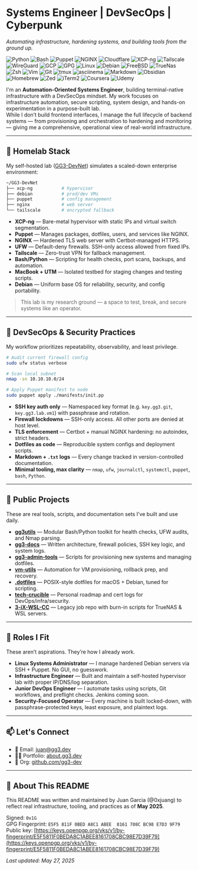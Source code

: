# Systems Engineer | DevSecOps | Cyberpunk

_Automating infrastructure, hardening systems, and building tools from the ground up._

![Python](https://img.shields.io/badge/Python-3670A0?style=for-the-badge&logo=python&logoColor=ffffff)
![Bash](https://img.shields.io/badge/Bash-121011?style=for-the-badge&logo=gnubash&logoColor=white)
![Puppet](https://img.shields.io/badge/Puppet-302B6D?style=for-the-badge&logo=puppet&logoColor=yellow)
![NGINX](https://img.shields.io/badge/Nginx-009639?style=for-the-badge&logo=nginx&logoColor=white)
![Cloudflare](https://img.shields.io/badge/Cloudflare-F38020.svg?style=for-the-badge&logo=Cloudflare&logoColor=white)
![XCP-ng](https://img.shields.io/badge/XCP--ng-003399.svg?style=for-the-badge&logo=rocket&logoColor=white)
![Tailscale](https://img.shields.io/badge/Tailscale-242424.svg?style=for-the-badge&logo=Tailscale&logoColor=white)
![WireGuard](https://img.shields.io/badge/WireGuard-88171A.svg?style=for-the-badge&logo=WireGuard&logoColor=white)
![GCP](https://img.shields.io/badge/Google%20Cloud-4285F4.svg?style=for-the-badge&logo=Google-Cloud&logoColor=white)
![GPG](https://img.shields.io/badge/GPG-26A269?style=for-the-badge&logo=gnuprivacyguard&logoColor=white)
![Linux](https://img.shields.io/badge/Linux-FCC624.svg?style=for-the-badge&logo=linux&logoColor=black)
![Debian](https://img.shields.io/badge/Debian-A81D33.svg?style=for-the-badge&logo=Debian&logoColor=white)
![FreeBSD](https://img.shields.io/badge/FreeBSD-AB2B28.svg?style=for-the-badge&logo=FreeBSD&logoColor=white)
![TrueNas](https://img.shields.io/badge/TrueNAS-0095D5.svg?style=for-the-badge&logo=TrueNAS&logoColor=white)
![Zsh](https://img.shields.io/badge/Zsh-F15A24.svg?style=for-the-badge&logo=Zsh&logoColor=white)
![Vim](https://img.shields.io/badge/Vim-019733.svg?style=for-the-badge&logo=Vim&logoColor=white)
![Git](https://img.shields.io/badge/Git-F05032.svg?style=for-the-badge&logo=git&logoColor=white)
![tmux](https://img.shields.io/badge/tmux-1BB91F.svg?style=for-the-badge&logo=tmux&logoColor=white)
![asciinema](https://img.shields.io/badge/asciinema-000000.svg?style=for-the-badge&logo=asciinema&logoColor=white)
![Markdown](https://img.shields.io/badge/Markdown-000000.svg?style=for-the-badge&logo=Markdown&logoColor=white)
![Obsidian](https://img.shields.io/badge/Obsidian-7C3AED.svg?style=for-the-badge&logo=Obsidian&logoColor=white)
![Homebrew](https://img.shields.io/badge/Homebrew-FBB040?style=for-the-badge&logo=homebrew&logoColor=white)
![Zed](https://img.shields.io/badge/Zed-084CCF.svg?style=for-the-badge&logo=Zed-Industries&logoColor=white)
![iTerm2](https://img.shields.io/badge/iTerm2-000000?style=for-the-badge&logo=iterm2&logoColor=white)
![Coursera](https://img.shields.io/badge/Coursera-0056D2.svg?style=for-the-badge&logo=Coursera&logoColor=white)
![Udemy](https://img.shields.io/badge/Udemy-A435F0.svg?style=for-the-badge&logo=Udemy&logoColor=white)


I'm an **Automation-Oriented Systems Engineer**, building terminal-native infrastructure with a DevSecOps mindset. My work focuses on infrastructure automation, secure scripting, system design, and hands-on experimentation in a purpose-built lab.  
While I don’t build frontend interfaces, I manage the full lifecycle of backend systems — from provisioning and orchestration to hardening and monitoring — giving me a comprehensive, operational view of real-world infrastructure.

---

## 🔧 Homelab Stack

My self-hosted lab ([GG3-DevNet](https://github.com/gg3-dev)) simulates a scaled-down enterprise environment:

```sh
~/GG3-DevNet
├── xcp-ng           # hypervisor
├── debian           # prod/dev VMs
├── puppet           # config management
├── nginx            # web server
└── tailscale        # encrypted fallback
```

- **XCP-ng** — Bare-metal hypervisor with static IPs and virtual switch segmentation.
- **Puppet** — Manages packages, dotfiles, users, and services like NGINX.
- **NGINX** — Hardened TLS web server with Certbot-managed HTTPS.
- **UFW** — Default-deny firewalls. SSH-only access allowed from fixed IPs.
- **Tailscale** — Zero-trust VPN for fallback management.
- **Bash/Python** — Scripting for health checks, port scans, backups, and automation.
- **MacBook + UTM** — Isolated testbed for staging changes and testing scripts.
- **Debian** — Uniform base OS for reliability, security, and config portability.

> This lab is my research ground — a space to test, break, and secure systems like an operator.

---

## 🔐 DevSecOps & Security Practices

My workflow prioritizes repeatability, observability, and least privilege.

```sh
# Audit current firewall config
sudo ufw status verbose

# Scan local subnet
nmap -sn 10.10.10.0/24

# Apply Puppet manifest to node
sudo puppet apply ./manifests/init.pp
```

- **SSH key auth only** — Namespaced key format (e.g. `key.gg3.git`, `key.gg3.lab.vm1`) with passphrase and rotation.
- **Firewall lockdowns** — SSH-only access. All other ports are denied at host level.
- **TLS enforcement** — Certbot + manual NGINX hardening: no autoindex, strict headers.
- **Dotfiles as code** — Reproducible system configs and deployment scripts.
- **Markdown + `.txt` logs** — Every change tracked in version-controlled documentation.
- **Minimal tooling, max clarity** — `nmap`, `ufw`, `journalctl`, `systemctl`, `puppet`, `bash`, `Python`.

---

## 📂 Public Projects

These are real tools, scripts, and documentation sets I’ve built and use daily.

- **[gg3utils](https://github.com/gg3-dev/gg3utils)** — Modular Bash/Python toolkit for health checks, UFW audits, and Nmap parsing.
- **[gg3-docs](https://github.com/gg3-dev/gg3-docs)** — Written architecture, firewall policies, SSH key logic, and system logs.
- **[gg3-admin-tools](https://github.com/gg3-dev/gg3-admin-tools)** — Scripts for provisioning new systems and managing dotfiles.
- **[vm-utils](https://github.com/gg3-dev/vm-utils)** — Automation for VM provisioning, rollback prep, and recovery.
- **[.dotfiles](https://github.com/0xjuang/.dotfiles)** — POSIX-style dotfiles for macOS + Debian, tuned for scripting.
- **[tech-crucible](https://github.com/0xjuang/tech-crucible)** — Personal roadmap and cert logs for DevOps/infra/security.
- **[3-iX-WSL-CC](https://github.com/0xjuang/3-iX-WSL-CC)** — Legacy job repo with burn-in scripts for TrueNAS & WSL servers.

---

## 🧰 Roles I Fit

These aren’t aspirations. They’re how I already work.

- **Linux Systems Administrator** — I manage hardened Debian servers via SSH + Puppet. No GUI, no guesswork.
- **Infrastructure Engineer** — Built and maintain a self-hosted hypervisor lab with proper IP/DNS/log separation.
- **Junior DevOps Engineer** — I automate tasks using scripts, Git workflows, and preflight checks. Jenkins coming soon.
- **Security-Focused Operator** — Every machine is built locked-down, with passphrase-protected keys, least exposure, and plaintext logs.

---

## 📫 Let's Connect

- 📧 Email: [juan@gg3.dev](mailto:juan@gg3.dev)  
- 🧑‍💻 Portfolio: [about.gg3.dev](https://about.gg3.dev/)  
- 🐙 Org: [github.com/gg3-dev](https://github.com/gg3-dev)

---

## 📄 About This README

This README was written and maintained by Juan Garcia (@0xjuang) to reflect real infrastructure, tooling, and practices as of **May 2025**.

Signed: `0x1G`  
GPG Fingerprint: `E5F5 811F 0BED A8C1 ABEE  8161 708C BC98 E7D3 9F79`  
Public key: [https://keys.openpgp.org/vks/v1/by-fingerprint/E5F5811F0BEDA8C1ABEE8161708CBC98E7D39F79](https://keys.openpgp.org/vks/v1/by-fingerprint/E5F5811F0BEDA8C1ABEE8161708CBC98E7D39F79)

_Last updated: May 27, 2025_
